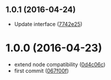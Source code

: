 <a name="1.0.1"></a>
## 1.0.1 (2016-04-24)

* Update interface ([7742e25](https://github.com/kikobeats/aku/commit/7742e25))



<a name="1.0.0"></a>
# 1.0.0 (2016-04-23)

* extend node compatibility ([0d4c06c](https://github.com/kikobeats/aku/commit/0d4c06c))
* first commit ([067f00f](https://github.com/kikobeats/aku/commit/067f00f))



